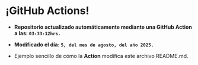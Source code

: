# ¡GitHub Actions!
* **Repositorio actualizado automáticamente mediante una GitHub Action a las: `03:33:12hrs.`**
* **Modificado el día: `5, del mes de agosto, del año 2025.`**

* Ejemplo sencillo de cómo la **Action** modifica este archivo README.md.

